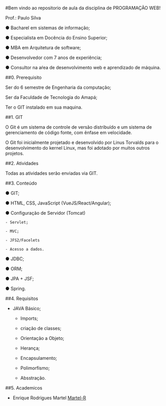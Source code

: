 #Bem vindo ao repositorio de aula da disciplina de PROGRAMAÇÃO WEB!

Prof.: Paulo Silva

● Bacharel em sistemas de informação;

● Especialista em Docência do Ensino Superior;

● MBA em Arquitetura de software;

● Desenvolvedor com 7 anos de experiência;

● Consultor na aŕea de desenvolvimento web e aprendizado de máquina.


##0. Prerequisito

Ser do 6 semestre de Engenharia da computação;

Ser da Faculdade de Tecnologia do Amapá;

Ter o GIT instalado em sua maquina.


##1. GIT

O Git é um sistema de controle de versão distribuído e um sistema de gerenciamento de código fonte, com ênfase em velocidade.

O Git foi inicialmente projetado e desenvolvido por Linus Torvalds para o desenvolvimento do kernel Linux, mas foi adotado por muitos outros projetos.


##2. Atividades

Todas as atividades serão enviadas via GIT.


##3. Conteúdo

● GIT;

● HTML, CSS, JavaScript (VueJS/React/Angular);

● Configuração de Servidor (Tomcat)

	- Servlet;

	- MVC;

	- JFS2/Facelets

	- Acesso a dados.

● JDBC;

● ORM;

● JPA + JSF;

● Spring.


##4. Requisitos

* JAVA Básico;

	- Imports;

	- criação de classes;

	- Orientação a Objeto;

	- Herança;

	- Encapsulamento;

	- Polimorfismo;

	- Absstração.


##5. Academicos

* Enrique Rodrigues Martel [Martel-R](https://github.com/Martel-R)

